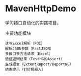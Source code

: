 # MavenHttpDemo

学习接口自动化的实践项目。

主要功能模块

	读写Excel解析（POI）
    解析JSON参数（FastJSON）
	多接口多方法请求（Excel）
	验证返回结果（TestNG的Assert）
	生成报告（ExtentReport/ReportNG）
	结束提示（钉钉机器人）